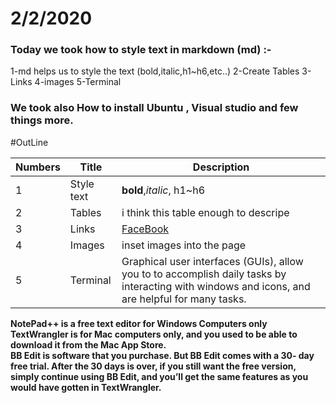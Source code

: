 # 2/2/2020 <br/>
### Today we took how to style text in markdown (md) :- <br/>
1-md helps us to style the text (bold,italic,h1~h6,etc..)
2-Create Tables
3-Links
4-images
5-Terminal


### We took also How to install Ubuntu , Visual studio and few things more.

#OutLine

Numbers | Title |  Description
------------ | ------------- | -------------
1 | Style text | **bold**,*italic*, h1~h6
2 | Tables | i think this table enough to descripe
3 | Links | [FaceBook](https://web.facebook.com/ahmed.abusamaan)
4 | Images | inset images into the page
5 | Terminal | Graphical user interfaces (GUIs), allow you to to accomplish daily tasks by interacting with windows and icons, and are helpful for many tasks.


**NotePad++ is a free text editor for Windows Computers only** <br/>
**TextWrangler is for Mac computers only, and you used to be able to download it from the Mac App Store.** <br/>
**BB Edit is software that you purchase. But BB Edit comes with a 30-
day free trial. After the 30 days is over, if you still want the free
version, simply continue using BB Edit, and you’ll get the same
features as you would have gotten in TextWrangler.**

